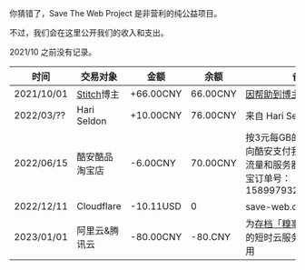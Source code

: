 你猜错了，Save The Web Project 是非营利的纯公益项目。

不过，我们会在这里公开我们的收入和支出。

2021/10 之前没有记录。

| 时间 | 交易对象 | 金额 | 余额 | 备注 |
| --- | ----- | --- | ---- | --- |
| 2021/10/01 | [Stitch](http://stitch.cn/)博主 | +66.00CNY | 66.00CNY | [因帮助到博主而得到其红包](https://t.me/saveweb/22) |
| 2022/03/?? | Hari Seldon | +10.00CNY | 76.00CNY | 来自 Hari Seldon 的赞助 |
| 2022/06/15 | 酷安酷品淘宝店 | -6.00CNY | 70.00CNY | 按3元每GB的存档数据增量向酷安支付我们存档造成的流量和服务器处理开支。淘宝订单号：1589979325341368999 |
| 2022/12/11 | Cloudflare  | -10.11USD | 0 | save-web.org 域名费用 |
| 2023/01/01 | 阿里云&腾讯云 | -80.00CNY | -80.CNY | 为[存档「糗事百科」](https://github.com/saveweb/qiushibaike-archive)而产生的短时云服务器和云存储费用 |
